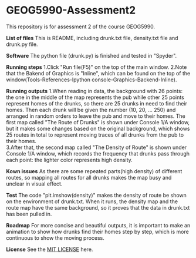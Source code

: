 # GEOG5990-Assessment2
This repository is for assessment 2 of the course GEOG5990.

**List of files**
This is README, including drunk.txt file, density.txt file and drunk.py file.

**Software**
The python file (drunk.py) is finished and tested in "Spyder".

**Running steps**
1.Click "Run file(F5)" on the top of the main window.
2.Note that the Bakend of Graphics is "Inline", which can be found on the top of the window(Tools-References-Ipython console-Graphics-Backend-Inline).

**Running outputs**
1.When reading in data, the background with 26 points: the one in the middle of the map represents the pub while other 25 points represent homes of the drunks, so there are 25 drunks in need to find their homes. Then each drunk will be given the number (10, 20, ... 250) and arranged in random orders to leave the pub and move to their homes. The first map called "The Route of Drunks" is shown under Console 1/A window, but it makes some changes based on the original background, which shows 25 routes in total to represent moving traces of all drunks from the pub to their homes.  
3.After that, the second map called "The Density of Route" is shown under Console 1/A window, which records the frequency that drunks pass through each point: the lighter color represents high density.

**Kown issues**
As there are some repeated parts(high density) of different routes, so mapping all routes for all drunks makes the map busy and unclear in visual effect. 

**Test**
The code "plt.imshow(density)" makes the density of route be shown on the environment of drunk.txt. When it runs, the density map and the route map have the same background, so it proves that the data in drunk.txt has been pulled in.

**Roadmap**
For more concise and beautiful outputs, it is important to make an animation to show how drunks find their homes step by step, which is more continuous to show the moving process.

**License**
See the [MIT LICENSE](https://github.com/kexinsun123/GEOG5990-Assessment2/blob/master/LICENSE) here.
